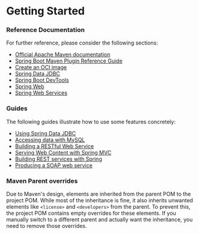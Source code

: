 # Getting Started

### Reference Documentation
For further reference, please consider the following sections:

* [Official Apache Maven documentation](https://maven.apache.org/guides/index.html)
* [Spring Boot Maven Plugin Reference Guide](https://docs.spring.io/spring-boot/3.4.10-SNAPSHOT/maven-plugin)
* [Create an OCI image](https://docs.spring.io/spring-boot/3.4.10-SNAPSHOT/maven-plugin/build-image.html)
* [Spring Data JDBC](https://docs.spring.io/spring-boot/3.4.10-SNAPSHOT/reference/data/sql.html#data.sql.jdbc)
* [Spring Boot DevTools](https://docs.spring.io/spring-boot/3.4.10-SNAPSHOT/reference/using/devtools.html)
* [Spring Web](https://docs.spring.io/spring-boot/3.4.10-SNAPSHOT/reference/web/servlet.html)
* [Spring Web Services](https://docs.spring.io/spring-boot/3.4.10-SNAPSHOT/reference/io/webservices.html)

### Guides
The following guides illustrate how to use some features concretely:

* [Using Spring Data JDBC](https://github.com/spring-projects/spring-data-examples/tree/master/jdbc/basics)
* [Accessing data with MySQL](https://spring.io/guides/gs/accessing-data-mysql/)
* [Building a RESTful Web Service](https://spring.io/guides/gs/rest-service/)
* [Serving Web Content with Spring MVC](https://spring.io/guides/gs/serving-web-content/)
* [Building REST services with Spring](https://spring.io/guides/tutorials/rest/)
* [Producing a SOAP web service](https://spring.io/guides/gs/producing-web-service/)

### Maven Parent overrides

Due to Maven's design, elements are inherited from the parent POM to the project POM.
While most of the inheritance is fine, it also inherits unwanted elements like `<license>` and `<developers>` from the parent.
To prevent this, the project POM contains empty overrides for these elements.
If you manually switch to a different parent and actually want the inheritance, you need to remove those overrides.

